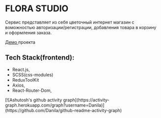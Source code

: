 <h1>FLORA STUDIO</h1>
<p>Сервис представляет из себя цветочный интернет магазин с воможностью авторизации/регистрации, добавления товара в корзину и оформления заказа.
</p>
<p>
<a href="https://flora-35btt9y7o-stellray666s.vercel.app/">Демо </a>проекта</p>
<h2>Tech Stack(frontend):</h2>
<ul>
 <li>React.js,</li> 
  <li>SCSS(css-modules)</li> 
  <li>ReduxToolKit</li> 
  <li>Axios,</li> 
  <li>React-Router-Dom,</li> 
</ul>
[![Ashutosh's github activity graph](https://activity-graph.herokuapp.com/graph?username=Danila)](https://github.com/Danila/github-readme-activity-graph)
